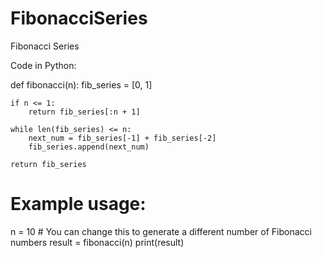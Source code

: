 # FibonacciSeries
Fibonacci Series

Code in Python:

def fibonacci(n):
    fib_series = [0, 1]
    
    if n <= 1:
        return fib_series[:n + 1]
    
    while len(fib_series) <= n:
        next_num = fib_series[-1] + fib_series[-2]
        fib_series.append(next_num)
    
    return fib_series

# Example usage:
n = 10  # You can change this to generate a different number of Fibonacci numbers
result = fibonacci(n)
print(result)

